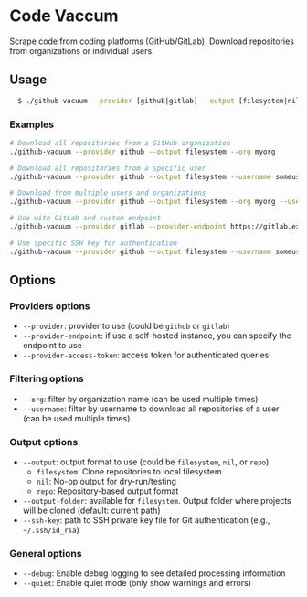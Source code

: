 Code Vaccum
===========

Scrape code from coding platforms (GitHub/GitLab). Download repositories from organizations or individual users.

## Usage

```bash
  $ ./github-vacuum --provider [github|gitlab] --output [filesystem|nil|repo] [--org org-name] [--username username]
```

### Examples

```bash
# Download all repositories from a GitHub organization
./github-vacuum --provider github --output filesystem --org myorg

# Download all repositories from a specific user
./github-vacuum --provider github --output filesystem --username someuser

# Download from multiple users and organizations
./github-vacuum --provider github --output filesystem --org myorg --username user1 --username user2

# Use with GitLab and custom endpoint
./github-vacuum --provider gitlab --provider-endpoint https://gitlab.example.com --provider-access-token TOKEN --username someuser --output filesystem

# Use specific SSH key for authentication
./github-vacuum --provider github --output filesystem --username someuser --ssh-key ~/.ssh/id_rsa
```

## Options

### Providers options

* `--provider`: provider to use (could be `github` or `gitlab`)
* `--provider-endpoint`: if use a self-hosted instance, you can specify the endpoint to use
* `--provider-access-token`: access token for authenticated queries

### Filtering options

* `--org`: filter by organization name (can be used multiple times)
* `--username`: filter by username to download all repositories of a user (can be used multiple times)

### Output options

* `--output`: output format to use (could be `filesystem`, `nil`, or `repo`)
  - `filesystem`: Clone repositories to local filesystem
  - `nil`: No-op output for dry-run/testing
  - `repo`: Repository-based output format
* `--output-folder`: available for `filesystem`. Output folder where projects will be cloned (default: current path)
* `--ssh-key`: path to SSH private key file for Git authentication (e.g., `~/.ssh/id_rsa`)

### General options

* `--debug`: Enable debug logging to see detailed processing information
* `--quiet`: Enable quiet mode (only show warnings and errors)
